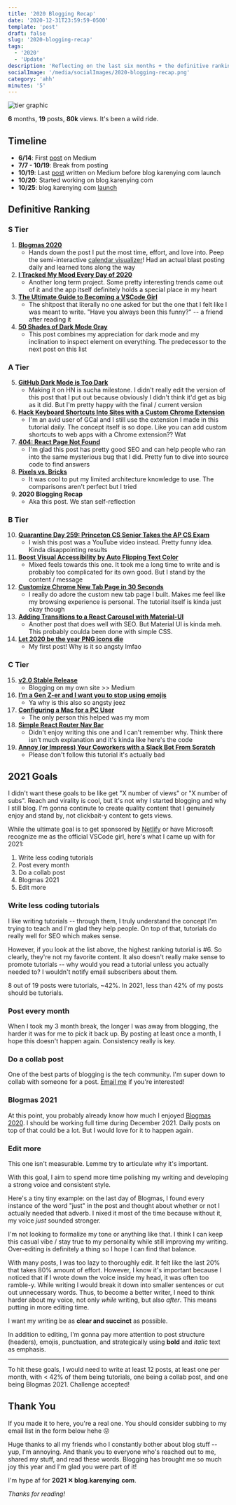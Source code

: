 ```yaml
---
title: '2020 Blogging Recap'
date: '2020-12-31T23:59:59-0500'
template: 'post'
draft: false
slug: '2020-blogging-recap'
tags:
  - '2020'
  - 'Update'
description: 'Reflecting on the last six months + the definitive ranking of my posts'
socialImage: '/media/socialImages/2020-blogging-recap.png'
category: 'ahh'
minutes: '5'
---
```


![tier graphic](/media/socialImages/2020-blogging-recap.png)

**6** months, **19** posts, **80k** views. It's been a wild ride.

## Timeline

- **6/14**: First [post](https://medium.com/frontend-digest/let-2020-be-the-year-png-icons-die-aeb898263180?source=friends_link&sk=d48411e6b94be910e63410e8244ea887) on Medium
- **7/7 - 10/19**: Break from posting
- **10/19**: Last [post](https://codeburst.io/customize-chrome-new-tab-page-in-30-seconds-a209568957b2?source=friends_link&sk=d3f97e8f6722aaa50ddcfe87bed11681) written on Medium before blog<span style="color:#ff7c7c">.</span>karenying<span style="color:#8deaff">.</span>com launch
- **10/20**: Started working on blog<span style="color:#ff7c7c">.</span>karenying<span style="color:#8deaff">.</span>com
- **10/25**: blog<span style="color:#ff7c7c">.</span>karenying<span style="color:#8deaff">.</span>com [launch](https://blog.karenying.com/posts/v2-0-stable-release)

## Definitive Ranking

### S Tier

1. [**Blogmas 2020**](https://blog.karenying.com/posts/blogmas-2020)
   - Hands down the post I put the most time, effort, and love into. Peep the semi-interactive [calendar visualizer](https://www.blogmas.karenying.com/)! Had an actual blast posting daily and learned tons along the way
2. [**I Tracked My Mood Every Day of 2020**]()
   - Another long term project. Some pretty interesting trends came out of it and the app itself definitely holds a special place in my heart
3. [**The Ultimate Guide to Becoming a VSCode Girl**](https://blog.karenying.com/posts/vscode-girl)
   - The shitpost that literally no one asked for but the one that I felt like I was meant to write. "Have you always been this funny?" -- a friend after reading it
4. [**50 Shades of Dark Mode Gray**](https://blog.karenying.com/posts/50-shades-of-dark-mode-gray)
   - This post combines my appreciation for dark mode and my inclination to inspect element on everything. The predecessor to the next post on this list

### A Tier

5. [**GitHub Dark Mode is Too Dark**](https://blog.karenying.com/posts/github-darkmode-sucks)
   - Making it on HN is sucha milestone. I didn't really edit the version of this post that I put out because obviously I didn't think it'd get as big as it did. But I'm pretty happy with the final / current version
6. [**Hack Keyboard Shortcuts Into Sites with a Custom Chrome Extension**](https://blog.karenying.com/posts/hack-keyboard-shortcuts-into-sites-with-a-custom-chrome-extension)
   - I'm an avid user of GCal and I still use the extension I made in this tutorial daily. The concept itself is so dope. Like you can add custom shortcuts to web apps with a Chrome extension?? Wat
7. [**404: React Page Not Found**](https://blog.karenying.com/posts/404-react-page-not-found)
   - I'm glad this post has pretty good SEO and can help people who ran into the same mysterious bug that I did. Pretty fun to dive into source code to find answers
8. [**Pixels vs. Bricks**](https://blog.karenying.com/posts/pixels-vs-bricks)
   - It was cool to put my limited architecture knowledge to use. The comparisons aren't perfect but I tried
9. **2020 Blogging Recap**
   - Aka this post. We stan self-reflection

### B Tier

10. [**Quarantine Day 259: Princeton CS Senior Takes the AP CS Exam**](https://blog.karenying.com/posts/ap-cs-exam)
    - I wish this post was a YouTube video instead. Pretty funny idea. Kinda disappointing results
11. [**Boost Visual Accessibility by Auto Flipping Text Color**](https://blog.karenying.com/posts/boost-visual-accessibility-by-auto-flipping-text-color)
    - Mixed feels towards this one. It took me a long time to write and is probably too complicated for its own good. But I stand by the content / message
12. [**Customize Chrome New Tab Page in 30 Seconds**](https://blog.karenying.com/posts/customize-chrome-new-tab-page-in-30-seconds)
    - I really do adore the custom new tab page I built. Makes me feel like my browsing experience is personal. The tutorial itself is kinda just okay though
13. [**Adding Transitions to a React Carousel with Material-UI**](https://blog.karenying.com/posts/adding-transitions-to-a-react-carousel-with-material-ui)
    - Another post that does well with SEO. But Material UI is kinda meh. This probably coulda been done with simple CSS.
14. [**Let 2020 be the year PNG icons die**](https://blog.karenying.com/posts/let-2020-be-the-year-png-icons-die)
    - My first post! Why is it so angsty lmfao

### C Tier

15. [**v2.0 Stable Release**](https://blog.karenying.com/posts/v2-0-stable-release)
    - Blogging on my own site >> Medium
16. [**I’m a Gen Z-er and I want you to stop using emojis**](https://blog.karenying.com/posts/i%E2%80%99m-a-gen-z-er-and-i-want-you-to-stop-using-emojis)
    - Ya why is this also so angsty jeez
17. [**Configuring a Mac for a PC User**](https://blog.karenying.com/posts/configuring-a-mac-for-a-pc-user)
    - The only person this helped was my mom
18. [**Simple React Router Nav Bar**](https://blog.karenying.com/posts/nav-bar-with-dots)
    - Didn't enjoy writing this one and I can't remember why. Think there isn't much explanation and it's kinda like here's the code
19. [**Annoy (or Impress) Your Coworkers with a Slack Bot From Scratch**](https://blog.karenying.com/posts/annoy-or-impress-your-coworkers-with-a-slack-bot-from-scratch)
    - Please don't follow this tutorial it's actually bad

## 2021 Goals

I didn't want these goals to be like get "X number of views" or "X number of subs". Reach and virality is cool, but it's not why I started blogging and why I still blog. I'm gonna continute to create quality content that I genuinely enjoy and stand by, not clickbait-y content to gets views.

While the ultimate goal is to get sponsored by [Netlify](https://www.netlify.com/) or have Microsoft recognize me as the official VSCode girl, here's what I came up with for 2021:

1. Write less coding tutorials
2. Post every month
3. Do a collab post
4. Blogmas 2021
5. Edit more

### Write less coding tutorials

I like writing tutorials -- through them, I truly understand the concept I'm trying to teach and I'm glad they help people. On top of that, tutorials do really well for SEO which makes sense.

However, if you look at the list above, the highest ranking tutorial is #6. So clearly, they're not my favorite content. It also doesn't really make sense to promote tutorials -- why would you read a tutorial unless you actually needed to? I wouldn't notify email subscribers about them.

8 out of 19 posts were tutorials, ~42%. In 2021, less than 42% of my posts should be tutorials.

### Post every month

When I took my 3 month break, the longer I was away from blogging, the harder it was for me to pick it back up. By posting at least once a month, I hope this doesn't happen again. Consistency really is key.

### Do a collab post

One of the best parts of blogging is the tech community. I'm super down to collab with someone for a post. [Email me](mailto:karenying7@gmail.com) if you're interested!

### Blogmas 2021

At this point, you probably already know how much I enjoyed [Blogmas 2020](https://blog.karenying.com/posts/blogmas-2020). I should be working full time during December 2021. Daily posts on top of that could be a lot. But I would love for it to happen again.

### Edit more

This one isn't measurable. Lemme try to articulate why it's important.

With this goal, I aim to spend more time polishing my writing and developing a strong voice and consistent style.

Here's a tiny tiny example: on the last day of Blogmas, I found every instance of the word "just" in the post and thought about whether or not I actually needed that adverb. I nixed it most of the time because without it, my voice _just_ sounded stronger.

I'm not looking to formalize my tone or anything like that. I think I can keep this casual vibe / stay true to my personality while still improving my writing. Over-editing is definitely a thing so I hope I can find that balance.

With many posts, I was too lazy to thoroughly edit. It felt like the last 20% that takes 80% amount of effort. However, I know it's important because I noticed that if I wrote down the voice inside my head, it was often too ramble-y. While writing I would break it down into smaller sentences or cut out unnecessary words. Thus, to become a better writer, I need to think harder about my voice, not only _while_ writing, but also _after_. This means putting in more editing time.

I want my writing be as **clear and succinct** as possible.

In addition to editing, I'm gonna pay more attention to post structure (headers), emojis, punctuation, and strategically using **bold** and _italic_ text as emphasis.

---

To hit these goals, I would need to write at least 12 posts, at least one per month, with < 42% of them being tutorials, one being a collab post, and one being Blogmas 2021. Challenge accepted!

## Thank You

If you made it to here, you're a real one. You should consider subbing to my email list in the form below hehe 😛

Huge thanks to all my friends who I constantly bother about blog stuff -- yup, I'm annoying. And thank you to everyone who's reached out to me, shared my stuff, and read these words. Blogging has brought me so much joy this year and I'm glad you were part of it!

I'm hype af for **2021 ✕ blog<span style="color:#ff7c7c">.</span>karenying<span style="color:#8deaff">.</span>com**.

_Thanks for reading!_

